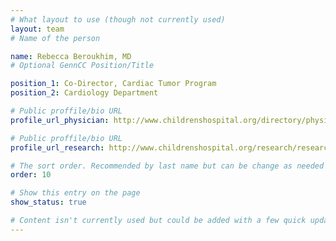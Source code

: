 ```yaml
---
# What layout to use (though not currently used)
layout: team
# Name of the person

name: Rebecca Beroukhim, MD
# Optional GennCC Position/Title

position_1: Co-Director, Cardiac Tumor Program
position_2: Cardiology Department

# Public proffile/bio URL
profile_url_physician: http://www.childrenshospital.org/directory/physicians/b/rebecca-beroukhim

# Public proffile/bio URL
profile_url_research: http://www.childrenshospital.org/research/researchers/b/rebecca-beroukhim

# The sort order. Recommended by last name but can be change as needed
order: 10

# Show this entry on the page
show_status: true

# Content isn't currently used but could be added with a few quick updates if needed to allow for bios
---
```

